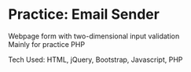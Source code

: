 # Practice: Email Sender
Webpage form with two-dimensional input validation  
Mainly for practice PHP

Tech Used: HTML, jQuery, Bootstrap, Javascript, PHP
